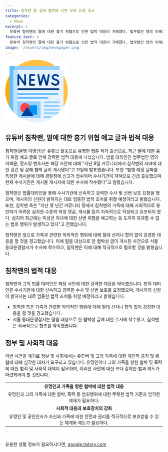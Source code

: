 ```yaml
---
title: 침착맨 딸 살해 협박에 신변 보호 요청 호소
categories:
  - News
excerpt: >
  유튜버 침착맨의 딸에 대한 흉기 위협으로 인한 법적 대응이 가해졌다. 법무법인 영의 이혜윤, 정소영 변호사는 해당 글의 게시자에 대한 수사 접수를 밝혔고, 침착맨은 수사 및 신변 보호를 요청했다. 또한, 가족과 관련된 악의적인 행위에 대해 강경한 대응을 경고했다. 서울 동대문경찰서는 112 신고를 받고 수사에 착수했다. 계속되는 악성 댓글과 게시물로 침착맨가족이 피해를 입을 경우, 엄중한 법적 조치를 취할 예정이다.
feature_text: >
  유튜버 침착맨의 딸에 대한 흉기 위협으로 인한 법적 대응이 가해졌다. 법무법인 영의 이혜윤, 정소영 변호사는 해당 글의 게시자에 대한 수사 접수를 밝혔고, 침착맨은 수사 및 신변 보호를 요청했다. 또한, 가족과 관련된 악의적인 행위에 대해 강경한 대응을 경고했다. 서울 동대문경찰서는 112 신고를 받고 수사에 착수했다. 계속되는 악성 댓글과 게시물로 침착맨가족이 피해를 입을 경우, 엄중한 법적 조치를 취할 예정이다.
image: '/assets/img/newspaper.png'
---
```


<p><img src="/assets/img/newspaper.png" alt="kimp 속보" /></p>

<h2 data-ke-size="size26">유튜버 침착맨, 딸에 대한 흉기 위협 예고 글과 법적 대응</h2>

<p>침착맨(본명 이병건)은 유튜브 활동으로 유명한 웹툰 작가 출신으로, 최근 딸에 대한 흉기 위협 예고 글로 인해 강력한 법적 대응에 나섰습니다. 법률 대리인인 법무법인 영의 이혜윤, 정소영 변호사는 해당 사안에 대해 "지난 9일 커뮤니티에서 침착맨의 자녀에 대한 강간 및 살해 협박 글이 게시됐다"고 11일에 발표했습니다. 또한 "범행 예정 날짜를 특정한 게시글에 대해 경찰청에 신고가 접수되어 수사기관이 자택으로 긴급 출동했으며 현재 수사기관은 게시물 게시자에 대한 수사에 착수했다"고 알렸습니다.</p>

<p data-ke-size="size16">침착맨은 법률대리인을 통해 수사기관에 신속하고 강력한 수사 및 신변 보호 요청을 했으며, 게시자의 신원이 밝혀지는 대로 엄중한 법적 조치를 취할 예정이라고 밝혔습니다. 또한, 침착맨 측은 "지난 몇 년간 커뮤니티 등에서 침착맨의 가족에 대해 사회적으로 용인하기 어려운 심각한 수준의 악성 댓글, 게시물 등이 지속적으로 작성되고 유포되어 왔다. 심지어 최근에는 미성년 자녀에 대한 신변 위협을 예고하는 등 도저히 묵과할 수 없는 범죄 행위가 발생하고 있다"고 전했습니다.</p>

<p data-ke-size="size16">침착맨은 앞으로 가족과 관련한 악의적인 행위에 대해 절대 선처나 합의 없이 강경한 대응을 할 것을 경고했습니다. 이에 딸을 대상으로 한 협박성 글이 게시된 사건으로 서울 동대문경찰서가 수사에 착수하고, 침착맨은 이에 대해 적극적으로 협조할 것을 밝혔습니다.</p>

<h2 data-ke-size="size26">침착맨의 법적 대응</h2>

<p>침착맨과 그의 법률 대리인은 해당 사안에 대한 강력한 대응을 약속했습니다. 법적 대리인은 수사기관에 대한 신속하고 강력한 수사 및 신변 보호를 요청했으며, 게시자의 신원이 밝혀지는 대로 엄중한 법적 조치를 취할 예정이라고 밝혔습니다.</p>

<ul>
  <li>침착맨 측은 가족과 관련한 악의적인 행위에 대해 절대 선처나 합의 없이 강경한 대응을 할 것을 경고했습니다.</li>
  <li>서울 동대문경찰서는 딸을 대상으로 한 협박성 글에 대한 수사에 착수했고, 침착맨은 적극적으로 협조를 약속했습니다.</li>
</ul>

<h2 data-ke-size="size26">정부 및 사회적 대응</h2>

<p>이번 사건을 계기로 정부 및 사회에서는 유튜버 및 그의 가족에 대한 개인적 공격 및 위협에 대해 심각한 대처가 요구되고 있습니다. 유명인이나 그의 가족을 향한 협박 및 폭력에 대한 법적 및 사회적 대책이 필요하며, 이러한 사안에 대한 보다 강력한 법과 제도가 마련되어야 할 것입니다.</p>

<table>
    <tr>
        <td style="text-align: center; height: 17px;"><b>유명인과 가족을 향한 협박에 대한 법적 대응</b></td>
    </tr>
    <tr>
        <td style="text-align: center; height: 17px;">유명인과 그의 가족에 대한 협박, 폭력 등 범죄행위에 대한 뚜렷한 법적 기준과 엄격한 제재가 필요하다.</td>
    </tr>
    <tr>
        <td style="text-align: center; height: 17px;"><b>사회적 대응과 보호장치의 강화</b></td>
    </tr>
    <tr>
        <td style="text-align: center; height: 17px;">유명인 및 공인인사가 자신과 가족에 대한 안전과 권리를 적극적으로 보호받을 수 있는 체계와 제도가 필요하다.</td>
    </tr>
</table>

<p data-ke-size="size16">&nbsp;</p>
유용한 생활 정보가 필요하시다면, <a href="https://qoogle.tistory.com" rel="dofollow">qoogle.tistory.com</a>


